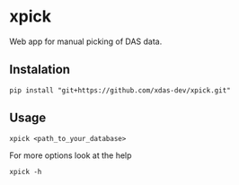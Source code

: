 # xpick

Web app for manual picking of DAS data.

## Instalation

```
pip install "git+https://github.com/xdas-dev/xpick.git"
```

## Usage

```
xpick <path_to_your_database>
```

For more options look at the help

```
xpick -h
```
